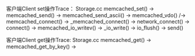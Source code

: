 
客户端Client set操作Trace：
Storage.cc 
    memcached_set() -> memcached_send() -> memcached_send_ascii() -> memcached_vdo()
    /-> memcached_connect() -> _memcached_connect() -> network_connect() -> connect()
    \-> memcached_io_writev() -> _io_write() -> io_flush() -> send()

客户端Client get操作Trace:
Storage.cc
    memcached_get() -> memcached_get_by_key() -> 
